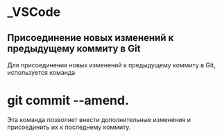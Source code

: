 # _VSCode
## Присоединение новых изменений к предыдущему коммиту в Git

Для присоединения новых изменений к предыдущему коммиту в Git, используется команда 
# git commit --amend. 
Эта команда позволяет внести дополнительные изменения и присоединить их к последнему коммиту.
